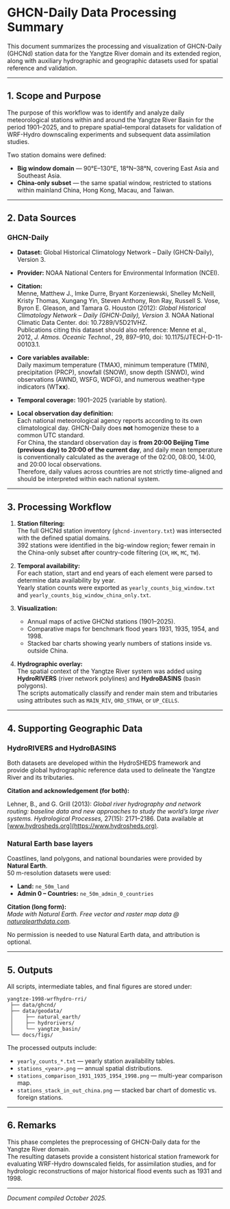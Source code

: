 # GHCN-Daily Data Processing Summary

This document summarizes the processing and visualization of GHCN-Daily (GHCNd) station data for the Yangtze River domain and its extended region, along with auxiliary hydrographic and geographic datasets used for spatial reference and validation.

---

## 1. Scope and Purpose

The purpose of this workflow was to identify and analyze daily meteorological stations within and around the Yangtze River Basin for the period 1901–2025, and to prepare spatial–temporal datasets for validation of WRF-Hydro downscaling experiments and subsequent data assimilation studies.

Two station domains were defined:

* **Big window domain** — 90°E–130°E, 18°N–38°N, covering East Asia and Southeast Asia.  
* **China-only subset** — the same spatial window, restricted to stations within mainland China, Hong Kong, Macau, and Taiwan.

---

## 2. Data Sources

### GHCN-Daily

* **Dataset:** Global Historical Climatology Network – Daily (GHCN-Daily), Version 3.  
* **Provider:** NOAA National Centers for Environmental Information (NCEI).  
* **Citation:**  
  Menne, Matthew J., Imke Durre, Bryant Korzeniewski, Shelley McNeill, Kristy Thomas, Xungang Yin, Steven Anthony, Ron Ray, Russell S. Vose, Byron E. Gleason, and Tamara G. Houston (2012): *Global Historical Climatology Network – Daily (GHCN-Daily), Version 3.* NOAA National Climatic Data Center. doi: 10.7289/V5D21VHZ.  
  Publications citing this dataset should also reference: Menne et al., 2012, *J. Atmos. Oceanic Technol.*, 29, 897–910, doi: 10.1175/JTECH-D-11-00103.1.

* **Core variables available:**  
  Daily maximum temperature (TMAX), minimum temperature (TMIN), precipitation (PRCP), snowfall (SNOW), snow depth (SNWD), wind observations (AWND, WSFG, WDFG), and numerous weather-type indicators (WT**xx**).

* **Temporal coverage:** 1901–2025 (variable by station).

* **Local observation day definition:**  
  Each national meteorological agency reports according to its own climatological day. GHCN-Daily does **not** homogenize these to a common UTC standard.  
  For China, the standard observation day is **from 20:00 Beijing Time (previous day) to 20:00 of the current day**, and daily mean temperature is conventionally calculated as the average of the 02:00, 08:00, 14:00, and 20:00 local observations.  
  Therefore, daily values across countries are not strictly time-aligned and should be interpreted within each national system.

---

## 3. Processing Workflow

1. **Station filtering:**  
   The full GHCNd station inventory (`ghcnd-inventory.txt`) was intersected with the defined spatial domains.  
   392 stations were identified in the big-window region; fewer remain in the China-only subset after country-code filtering (`CH`, `HK`, `MC`, `TW`).

2. **Temporal availability:**  
   For each station, start and end years of each element were parsed to determine data availability by year.  
   Yearly station counts were exported as `yearly_counts_big_window.txt` and `yearly_counts_big_window_china_only.txt`.

3. **Visualization:**  
   * Annual maps of active GHCNd stations (1901–2025).  
   * Comparative maps for benchmark flood years 1931, 1935, 1954, and 1998.  
   * Stacked bar charts showing yearly numbers of stations inside vs. outside China.  

4. **Hydrographic overlay:**  
   The spatial context of the Yangtze River system was added using **HydroRIVERS** (river network polylines) and **HydroBASINS** (basin polygons).  
   The scripts automatically classify and render main stem and tributaries using attributes such as `MAIN_RIV`, `ORD_STRAH`, or `UP_CELLS`.

---

## 4. Supporting Geographic Data

### HydroRIVERS and HydroBASINS

Both datasets are developed within the HydroSHEDS framework and provide global hydrographic reference data used to delineate the Yangtze River and its tributaries.

**Citation and acknowledgement (for both):**

Lehner, B., and G. Grill (2013): *Global river hydrography and network routing: baseline data and new approaches to study the world’s large river systems.* *Hydrological Processes,* 27(15): 2171–2186. Data available at [www.hydrosheds.org](https://www.hydrosheds.org).

### Natural Earth base layers

Coastlines, land polygons, and national boundaries were provided by **Natural Earth**.  
50 m-resolution datasets were used:

* **Land:** `ne_50m_land`  
* **Admin 0 – Countries:** `ne_50m_admin_0_countries`

**Citation (long form):**  
*Made with Natural Earth. Free vector and raster map data @ [naturalearthdata.com](https://www.naturalearthdata.com).*

No permission is needed to use Natural Earth data, and attribution is optional.

---

## 5. Outputs

All scripts, intermediate tables, and final figures are stored under:

```
yangtze-1998-wrfhydro-rri/
 ├── data/ghcnd/
 ├── data/geodata/
 │    ├── natural_earth/
 │    ├── hydrorivers/
 │    └── yangtze_basin/
 └── docs/figs/
```

The processed outputs include:
* `yearly_counts_*.txt` — yearly station availability tables.  
* `stations_<year>.png` — annual spatial distributions.  
* `stations_comparison_1931_1935_1954_1998.png` — multi-year comparison map.  
* `stations_stack_in_out_china.png` — stacked bar chart of domestic vs. foreign stations.

---

## 6. Remarks

This phase completes the preprocessing of GHCN-Daily data for the Yangtze River domain.  
The resulting datasets provide a consistent historical station framework for evaluating WRF-Hydro downscaled fields, for assimilation studies, and for hydrologic reconstructions of major historical flood events such as 1931 and 1998.

---

*Document compiled October 2025.*
